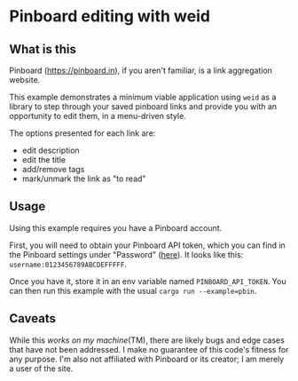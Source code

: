 # Pinboard editing with weid

## What is this

Pinboard (https://pinboard.in), if you aren't familiar, is a link aggregation website.

This example demonstrates a minimum viable application using `weid` as a library to step through your saved pinboard links and provide you with an opportunity to edit them, in a menu-driven style.

The options presented for each link are:

- edit description
- edit the title
- add/remove tags
- mark/unmark the link as "to read"


## Usage

Using this example requires you have a Pinboard account.

First, you will need to obtain your Pinboard API token, which you can find in the Pinboard settings under "Password" ([here](https://pinboard.in/settings/password)). It looks like this: `username:0123456789ABCDEFFFFF`.

Once you have it, store it in an env variable named `PINBOARD_API_TOKEN`. You can then run this example with the usual `cargo run --example=pbin`.

## Caveats

While this *works on my machine*(TM), there are likely bugs and edge cases that have not been addressed. I make no guarantee of this code's fitness for any purpose. I'm also not affiliated with Pinboard or its creator; I am merely a user of the site.
